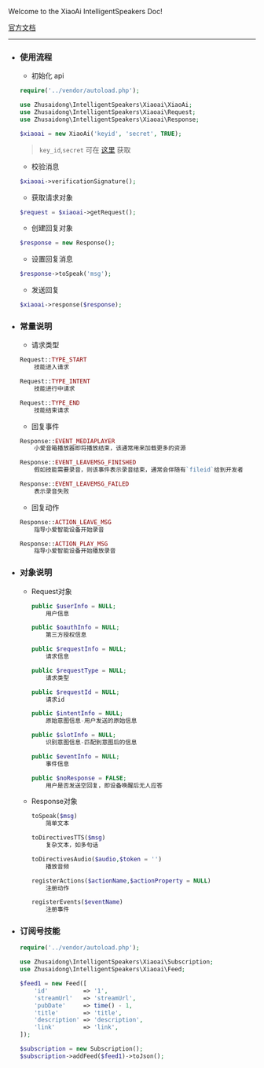 Welcome to the XiaoAi IntelligentSpeakers Doc!

[官方文档](https://xiaoai.mi.com/documents/Home?type=/api/doc/render_markdown/SkillAccess/SkillDocument/CustomSkills/CustomSkillsMain)

---

- ### 使用流程

	- 初始化 api

	```php
	require('../vendor/autoload.php');
    
    use Zhusaidong\IntelligentSpeakers\Xiaoai\XiaoAi;
    use Zhusaidong\IntelligentSpeakers\Xiaoai\Request;
    use Zhusaidong\IntelligentSpeakers\Xiaoai\Response;
    
    $xiaoai = new XiaoAi('keyid', 'secret', TRUE);
	```
	
	> `key_id`,`secret` 可在 [这里](https://xiaoai.mi.com/skills/create/list) 获取

	- 校验消息

	```php
	$xiaoai->verificationSignature();
	```

	- 获取请求对象

	```php
	$request = $xiaoai->getRequest();
	```

	- 创建回复对象

	```php
	$response = new Response();
	```

	- 设置回复消息

	```php
	$response->toSpeak('msg');
	```

	- 发送回复

	```php
	$xiaoai->response($response);
	```

- ### 常量说明

	- 请求类型

	```php
	Request::TYPE_START	
		技能进入请求

	Request::TYPE_INTENT
		技能进行中请求

	Request::TYPE_END
		技能结束请求
	```
	
	- 回复事件

	```php
	Response::EVENT_MEDIAPLAYER
		小爱音箱播放器即将播放结束，该通常用来加载更多的资源

	Response::EVENT_LEAVEMSG_FINISHED
		假如技能需要录音，则该事件表示录音结束，通常会伴随有`fileid`给到开发者

	Response::EVENT_LEAVEMSG_FAILED
		表示录音失败
	```

	- 回复动作

	```php
	Response::ACTION_LEAVE_MSG
		指导小爱智能设备开始录音

	Response::ACTION_PLAY_MSG
		指导小爱智能设备开始播放录音
	```
	
- ### 对象说明
	
	- Request对象

		```php
		public $userInfo = NULL;
			用户信息
		
		public $oauthInfo = NULL;
			第三方授权信息
		
		public $requestInfo = NULL;
			请求信息
		
		public $requestType = NULL;
			请求类型
		
		public $requestId = NULL;
			请求id
		
		public $intentInfo = NULL;
			原始意图信息-用户发送的原始信息
		
		public $slotInfo = NULL;
			识别意图信息-匹配到意图后的信息
		
		public $eventInfo = NULL;
			事件信息
		
		public $noResponse = FALSE;
			用户是否发送空回复，即设备唤醒后无人应答
		```

	- Response对象

		```php
		toSpeak($msg)
			简单文本

		toDirectivesTTS($msg)
			复杂文本，如多句话

		toDirectivesAudio($audio,$token = '')
			播放音频
		
		registerActions($actionName,$actionProperty = NULL)
			注册动作
		
		registerEvents($eventName)
			注册事件
		```

- ### 订阅号技能
  
    ```php
    require('../vendor/autoload.php');
    
    use Zhusaidong\IntelligentSpeakers\Xiaoai\Subscription;
    use Zhusaidong\IntelligentSpeakers\Xiaoai\Feed;
    
    $feed1 = new Feed([
    	'id'          => '1',
    	'streamUrl'   => 'streamUrl',
    	'pubDate'     => time() - 1,
    	'title'       => 'title',
    	'description' => 'description',
    	'link'        => 'link',
    ]);
    
    $subscription = new Subscription();
    $subscription->addFeed($feed1)->toJson();
    ```
